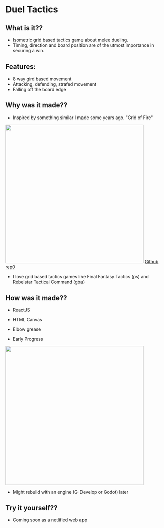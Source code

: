 # Duel Tactics


## What is it??

- Isometric grid based tactics game about melee dueling.
- Timing, direction and board position are of the utmost importance in securing a win.


## Features:

- 8 way gird based movement
- Attacking, defending, strafed movement
- Falling off the board edge


## Why was it made??

- Inspired by something similar I made some years ago. "Grid of Fire"
<img src="https://i.imgur.com/5U4jOmI.png" height="440" />
<a href="https://github.com/michaelstoneg/wdi_ldn_32i_project1_thundergrid" target="_blank">Github rep0</a>

- I love grid based tactics games like Final Fantasy Tactics (ps) and Rebelstar Tactical Command (gba)


## How was it made??

- ReactJS
- HTML Canvas
- Elbow grease

- Early  Progress
<img src="https://i.imgur.com/dWfEA2E.png" height="440" />

- Might rebuild with an engine (G-Develop or Godot) later


## Try it yourself??

- Coming soon as a netlified web app
